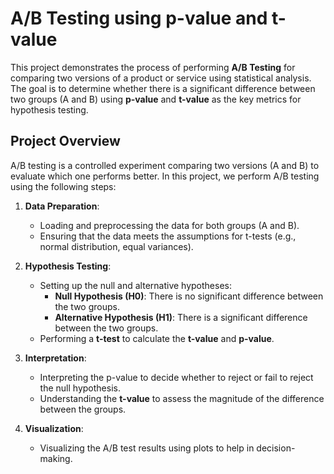 # A/B Testing using p-value and t-value

This project demonstrates the process of performing **A/B Testing** for comparing two versions of a product or service using statistical analysis. The goal is to determine whether there is a significant difference between two groups (A and B) using **p-value** and **t-value** as the key metrics for hypothesis testing.

## Project Overview

A/B testing is a controlled experiment comparing two versions (A and B) to evaluate which one performs better. In this project, we perform A/B testing using the following steps:

1. **Data Preparation**: 
   - Loading and preprocessing the data for both groups (A and B).
   - Ensuring that the data meets the assumptions for t-tests (e.g., normal distribution, equal variances).

2. **Hypothesis Testing**: 
   - Setting up the null and alternative hypotheses:
     - **Null Hypothesis (H0)**: There is no significant difference between the two groups.
     - **Alternative Hypothesis (H1)**: There is a significant difference between the two groups.
   - Performing a **t-test** to calculate the **t-value** and **p-value**.

3. **Interpretation**: 
   - Interpreting the p-value to decide whether to reject or fail to reject the null hypothesis.
   - Understanding the **t-value** to assess the magnitude of the difference between the groups.

4. **Visualization**: 
   - Visualizing the A/B test results using plots to help in decision-making.

